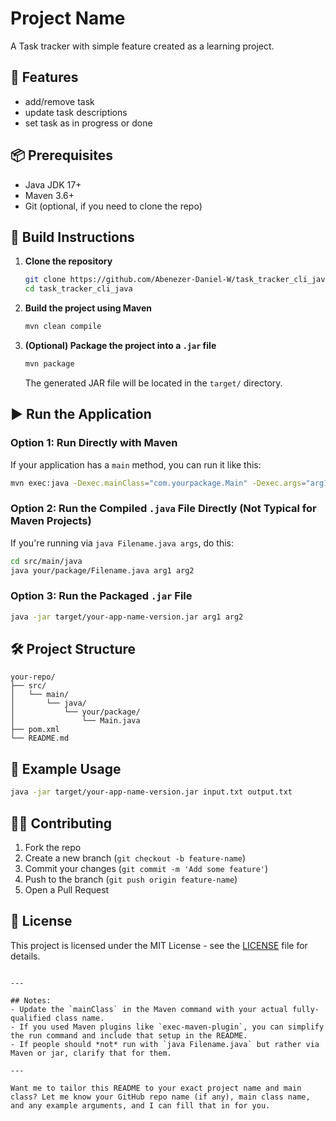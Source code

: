 


# Project Name

A Task tracker with simple feature created as a learning project.

## 🚀 Features

- add/remove task
- update task descriptions
- set task as in progress or done

## 📦 Prerequisites

- Java JDK 17+ 
- Maven 3.6+
- Git (optional, if you need to clone the repo)

## 🔧 Build Instructions

1. **Clone the repository**
   ```bash
   git clone https://github.com/Abenezer-Daniel-W/task_tracker_cli_java.git
   cd task_tracker_cli_java
   ```

2. **Build the project using Maven**
   ```bash
   mvn clean compile
   ```

3. **(Optional) Package the project into a `.jar` file**
   ```bash
   mvn package
   ```

   The generated JAR file will be located in the `target/` directory.

## ▶️ Run the Application

### Option 1: Run Directly with Maven
If your application has a `main` method, you can run it like this:

```bash
mvn exec:java -Dexec.mainClass="com.yourpackage.Main" -Dexec.args="arg1 arg2"
```

### Option 2: Run the Compiled `.java` File Directly (Not Typical for Maven Projects)
If you're running via `java Filename.java args`, do this:

```bash
cd src/main/java
java your/package/Filename.java arg1 arg2
```

### Option 3: Run the Packaged `.jar` File
```bash
java -jar target/your-app-name-version.jar arg1 arg2
```

## 🛠 Project Structure

```
your-repo/
├── src/
│   └── main/
│       └── java/
│           └── your/package/
│               └── Main.java
├── pom.xml
└── README.md
```

## 📝 Example Usage

```bash
java -jar target/your-app-name-version.jar input.txt output.txt
```

## 🧑‍💻 Contributing

1. Fork the repo
2. Create a new branch (`git checkout -b feature-name`)
3. Commit your changes (`git commit -m 'Add some feature'`)
4. Push to the branch (`git push origin feature-name`)
5. Open a Pull Request

## 📄 License

This project is licensed under the MIT License - see the [LICENSE](LICENSE) file for details.
```

---

## Notes:
- Update the `mainClass` in the Maven command with your actual fully-qualified class name.
- If you used Maven plugins like `exec-maven-plugin`, you can simplify the run command and include that setup in the README.
- If people should *not* run with `java Filename.java` but rather via Maven or jar, clarify that for them.

---

Want me to tailor this README to your exact project name and main class? Let me know your GitHub repo name (if any), main class name, and any example arguments, and I can fill that in for you.